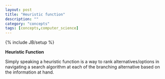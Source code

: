 ```yaml
---
layout: post
title: "Heuristic function"
description: ""
category: "concepts"
tags: [concepts,computer_science]
---
```

{% include JB/setup %}

**Heuristic Function**

Simply speaking a heuristic function is a way to rank alternatives/options in navigating a search algorithm at each of the branching alternative based on the information at hand.


